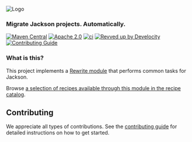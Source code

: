 ![Logo](https://github.com/openrewrite/rewrite/raw/main/doc/logo-oss.png)
### Migrate Jackson projects. Automatically.

[![Maven Central](https://img.shields.io/maven-central/v/org.openrewrite.recipe/rewrite-jackson.svg)](https://mvnrepository.com/artifact/org.openrewrite.recipe/rewrite-jackson)
[![Apache 2.0](https://img.shields.io/github/license/openrewrite/rewrite-jackson.svg)](https://www.apache.org/licenses/LICENSE-2.0)
[![ci](https://github.com/openrewrite/rewrite-jackson/actions/workflows/ci.yml/badge.svg)](https://github.com/openrewrite/rewrite-jackson/actions/workflows/ci.yml)
[![Revved up by Develocity](https://img.shields.io/badge/Revved%20up%20by-Develocity-06A0CE?logo=Gradle&labelColor=02303A)](https://ge.openrewrite.org/scans)
[![Contributing Guide](https://img.shields.io/badge/Contributing-Guide-informational)](https://github.com/openrewrite/.github/blob/main/CONTRIBUTING.md)

### What is this?

This project implements a [Rewrite module](https://github.com/openrewrite/rewrite) that performs common tasks for Jackson.

Browse [a selection of recipes available through this module in the recipe catalog](https://docs.openrewrite.org/recipes/java/jackson).

## Contributing

We appreciate all types of contributions. See the [contributing guide](https://github.com/openrewrite/.github/blob/main/CONTRIBUTING.md) for detailed instructions on how to get started.
